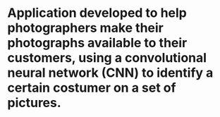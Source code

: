 # Application developed to help photographers make their photographs available to their customers, using a convolutional neural network (CNN) to identify a certain costumer on a set of pictures.
